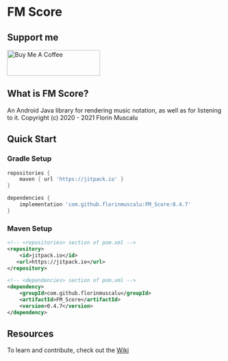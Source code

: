 # FM Score

## Support me
<a href="https://www.buymeacoffee.com/zekon" target="_blank"><img src="https://cdn.buymeacoffee.com/buttons/v2/default-blue.png" alt="Buy Me A Coffee" style="height: 60px !important;width: 217px !important;" ></a>

## What is FM Score?
An Android Java library for rendering music notation, as well as for listening to it. Copyright (c) 2020 - 2021 Florin Muscalu

## Quick Start

### Gradle Setup
```gradle
repositories {
    maven { url 'https://jitpack.io' }
}

dependencies {
	implementation 'com.github.florinmuscalu:FM_Score:0.4.7'
}
```

### Maven Setup
```xml
<!-- <repositories> section of pom.xml -->
<repository>
    <id>jitpack.io</id>
   <url>https://jitpack.io</url>
</repository>

<!-- <dependencies> section of pom.xml -->
<dependency>
    <groupId>com.github.florinmuscalu</groupId>
    <artifactId>FM_Score</artifactId>
    <version>0.4.7</version>
</dependency>
```

## Resources
To learn and contribute, check out the [Wiki](https://github.com/florinmuscalu/FM_Score/wiki)

